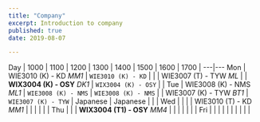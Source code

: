 ```yaml
---
title: "Company"
excerpt: Introduction to company
published: true
date: 2019-08-07

---
```


Day | 1000 | 1100 | 1200 | 1300 | 1400 | 1500 | 1600 | 1700 |
---|---
Mon | WIE3010 (K) - KD *MM1* | `WIE3010 (K) - KD` |  |  | WIE3007 (T) - TYW *ML* |  | **WIX3004 (K) - OSY** *DK1* | `WIX3004 (K) - OSY` |  |
Tue | WIE3008 (K) - NMS *ML1* | `WIE3008 (K) - NMS` | `WIE3008 (K) - NMS` |  | WIE3007 (K) - TYW *BT1* | `WIE3007 (K) - TYW` | Japanese | Japanese |  |  |
Wed |  |  |  | WIE3010 (T) - KD *MM1* |  |  |  |  |  |
Thu |  |  | **WIX3004 (T1) - OSY** *MM4* |  |  |  |  |  |  |
Fri |  |  |  |  |  |  |  |  |  |